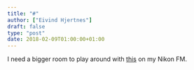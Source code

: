 ```yaml
---
title: "#"
author: ["Eivind Hjertnes"]
draft: false
type: "post"
date: 2018-02-09T01:00:00+01:00
---
```


I need a bigger room to play around with
[this](http://www.kenrockwell.com/nikon/105f25.htm) on my Nikon FM.
